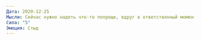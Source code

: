 ```yaml
---
Дата: 2020-12-25
Мысли: Сейчас нужно надеть что-то попроще, вдруг в ответственный момент лучшая моя одежда будет грязной
Сила: "5"
Эмоция: Стыд
---
```

